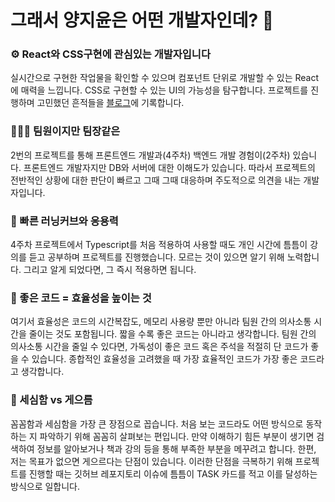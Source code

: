 # 그래서 양지윤은 어떤 개발자인데? 👀

### ⚙️ React와 CSS구현에 관심있는 개발자입니다

실시간으로 구현한 작업물을 확인할 수 있으며 컴포넌트 단위로 개발할 수 있는 React에 매력을 느낍니다. 
CSS로 구현할 수 있는 UI의 가능성을 탐구합니다.
프로젝트를 진행하며 고민했던 흔적들을 [블로그](jiyuunyang.tistory.com)에 기록합니다. 

### 🙋🏻‍♀️ 팀원이지만 팀장같은

2번의 프로젝트를 통해 프론트엔드 개발과(4주차) 백엔드 개발 경험이(2주차) 있습니다.
프론트엔드 개발자지만 DB와 서버에 대한 이해도가 있습니다. 
따라서 프로젝트의 전반적인 상황에 대한 판단이 빠르고 그때 그때 대응하며 주도적으로 의견을 내는 개발자입니다. 

### 🦾 빠른 러닝커브와 응용력

4주차 프로젝트에서 Typescript를 처음 적용하여 사용할 때도
개인 시간에 틈틈이 강의를 듣고 공부하며 프로젝트를 진행했습니다.
모르는 것이 있으면 알기 위해 노력합니다.
그리고 알게 되었다면, 그 즉시 적용하면 됩니다.

### 🎁 좋은 코드 = 효율성을 높이는 것

여기서 효율성은 코드의 시간복잡도, 메모리 사용량 뿐만 아니라 팀원 간의 의사소통 시간을 줄이는 것도 포함됩니다.
짧을 수록 좋은 코드는 아니라고 생각합니다.
팀원 간의 의사소통 시간을 줄일 수 있다면, 가독성이 좋은 코드 혹은 주석을 적절히 단 코드가 좋을 수 있습니다.
종합적인 효율성을 고려했을 때 가장 효율적인 코드가 가장 좋은 코드라고 생각합니다.

### 👐 세심함 vs 게으름

꼼꼼함과 세심함을 가장 큰 장점으로 꼽습니다. 
처음 보는 코드라도 어떤 방식으로 동작하는 지 파악하기 위해 꼼꼼히 살펴보는 편입니다. 
만약 이해하기 힘든 부분이 생기면 검색하여 정보를 알아보거나 책과 강의 등을 통해 부족한 부분을 메꾸려고 합니다. 
한편, 저는 목표가 없으면 게으르다는 단점이 있습니다. 
이러한 단점을 극복하기 위해 프로젝트를 진행할 때는 깃허브 레포지토리 이슈에 틈틈이 TASK 카드를 적고 이를 달성하는 방식으로 일합니다.
